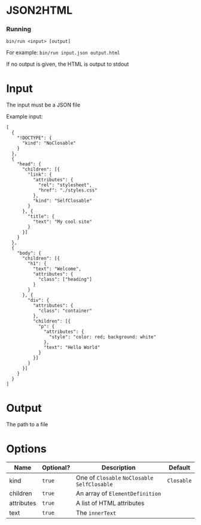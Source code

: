JSON2HTML
===

### Running
`bin/run <input> [output]`

For example:
`bin/run input.json output.html`

If no output is given, the HTML is output to stdout

# Input
The input must be a JSON file

Example input:
```
[
  {
    "!DOCTYPE": {
      "kind": "NoClosable"
    }
  },
  {
    "head": {
      "children": [{
        "link": {
          "attributes": {
            "rel": "stylesheet",
            "href": "./styles.css"
          },
          "kind": "SelfClosable"
        }
      }, {
        "title": {
          "text": "My cool site"
        }
      }]
    }
  },
  {
    "body": {
      "children": [{
        "h1": {
          "text": "Welcome",
          "attributes": {
            "class": ["heading"]
          }
        }
      }, {
        "div": {
          "attributes": {
            "class": "container"
          },
          "children": [{
            "p": {
              "attributes": {
                "style": "color: red; background: white"
              },
              "text": "Hello World"
            }
          }]
        }
      }]
    }
  }
]
```

# Output
The path to a file

# Options

| Name       | Optional? | Description                                   | Default    |
|------------|-----------|-----------------------------------------------|------------|
| kind       | `true`    | One of `Closable` `NoClosable` `SelfClosable` | `Closable` |
| children   | `true`    | An array of `ElementDefinition`               |            |
| attributes | `true`    | A list of HTML attributes                     |            |
| text       | `true`    | The `innerText`                               |            |
